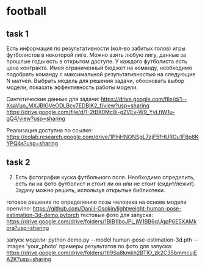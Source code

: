 # football
## task 1

Есть информация по результативности (кол-во забитых голов) игры футболистов в некоторой лиге. Можно взять любую лигу, данные за прошлые годы есть в открытом доступе.
У каждого футболиста есть цена контракта. Имея ограниченный бюджет на команду, необходимо подобрать команду с максимальной результативностью на следующие N матчей.
Выбрать модель для решения задачи, обосновать выбор модели, показать эффективность работы модели.

Синтетические данные для задачи: 
https://drive.google.com/file/d/1--XsaVup_MXJBIGVeODLBcy7EDBjK2_f/view?usp=sharing
https://drive.google.com/file/d/1-2tBX0Mc8i-g2VEv-W9_YvLfiW1u-gQ4/view?usp=sharing

Реализация доступна по ссылке: 
https://colab.research.google.com/drive/1PhjHNONSgL7zjF5fHURGu1F8p8KYPQ4s?usp=sharing

## task 2

2. Есть фотография куска футбольного поля. Необходимо определить, есть ли на фото футболист и стоит ли он или не стоит (сидит/лежит).
Задачу можно решить, используя открытые библиотеки.

готовое решение по определению позы человека на основе  модели openvino: https://github.com/Daniil-Osokin/lightweight-human-pose-estimation-3d-demo.pytorch
тестовые фото для запуска: https://drive.google.com/drive/folders/1BIB1lboJPj_jW1BB6qUgpP6E5XAMkora?usp=sharing

запуск модели: python demo.py --model human-pose-estimation-3d.pth --images 'your_photo'
примеры результатов по фото для запуска: https://drive.google.com/drive/folders/1tl9Su8kmkh2BTIO_zk2C35bmmcujEA2K?usp=sharing

